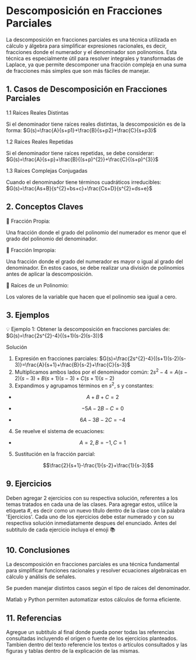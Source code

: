 # Descomposición en Fracciones Parciales
La descomposición en fracciones parciales es una técnica utilizada en cálculo y álgebra para simplificar expresiones racionales, es decir, fracciones donde el numerador y el denominador son polinomios. Esta técnica es especialmente útil para resolver integrales y transformadas de Laplace, ya que permite descomponer una fracción compleja en una suma de fracciones más simples que son más fáciles de manejar.
## 1. Casos de Descomposición en Fracciones Parciales
1.1  Raíces Reales Distintas

Si el denominador tiene raíces reales distintas, la descomposición es de la forma: $G(s)=\frac{A}{s+p1}+\frac{B}{s+p2}+\frac{C}{s+p3}$

1.2  Raíces Reales Repetidas

Si el denominador tiene raíces repetidas, se debe considerar: $G(s)=\frac{A}{s+p}+\frac{B}{(s+p)^{2}}+\frac{C}{(s+p)^{3}}$

1.3  Raíces Complejas Conjugadas

Cuando el denominador tiene términos cuadráticos irreducibles: $G(s)=\frac{As+B}{s^{2}+bs+c}+\frac{Cs+D}{s^{2}+ds+e}$

## 2. Conceptos Claves
🔑 Fracción Propia:

Una fracción donde el grado del polinomio del numerador es menor que el grado del polinomio del denominador.

🔑 Fracción Impropia:

Una fracción donde el grado del numerador es mayor o igual al grado del denominador. En estos casos, se debe realizar una división de polinomios antes de aplicar la descomposición.

🔑 Raíces de un Polinomio:

Los valores de la variable que hacen que el polinomio sea igual a cero.

## 3. Ejemplos

💡 Ejemplo 1: Obtener la descomposición en fracciones parciales de:  $G(s)=\frac{2s^{2}-4}{(s+1)(s-2)(s-3)}$

Solución

1. Expresión en fracciones parciales:  $G(s)=\frac{2s^{2}-4}{(s+1)(s-2)(s-3)}=\frac{A}{s+1}+\frac{B}{s-2}+\frac{C}{s-3}$
2. Multiplicamos ambos lados por el denominador común:  $2s^{2}-4= A(s-2)(s-3)+B(s+1)(s-3)+C(s+1)(s-2)$
3. Expandimos y agrupamos términos en $s^{2}$, s  y constantes:

  - $$A+B+C=2$$

 - $$-5A-2B-C=0$$

 -  $$6A-3B-2C=-4$$

4. Se reuelve el sistema de ecuaciones:

  -  $$A=2, B=-1, C=1$$

5. Sustitución en la fracción parcial:

$$\frac{2}{s+1}-\frac{1}{s-2}+\frac{1}{s-3}$$

## 9. Ejercicios
Deben agregar 2 ejercicios con su respectiva solución, referentes a los temas tratados en cada una de las clases. Para agregar estos, utilice la etiqueta #, es decir como un nuevo título dentro de la clase con la palabra 'Ejercicios'. Cada uno de los ejercicios debe estar numerado y con su respectiva solución inmediatamente despues del enunciado. Antes del subtitulo de cada ejercicio incluya el emoji 📚

## 10. Conclusiones

La descomposición en fracciones parciales es una técnica fundamental para simplificar funciones racionales y resolver ecuaciones algebraicas en cálculo y análisis de señales.

Se pueden manejar distintos casos según el tipo de raíces del denominador.

Matlab y Python permiten automatizar estos cálculos de forma eficiente.

## 11. Referencias
Agregue un subtítulo al final donde pueda poner todas las referencias consultadas incluyendo el origen o fuente de los ejercicios planteados. Tambien dentro del texto referencie los textos o artículos consultados y las figuras y tablas dentro de la explicación de las mismas.
